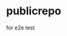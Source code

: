 # publicrepo
for e2e test




































































































































































































































































































































































































































































































































































































































































































































































































































































































































































































































































































































































































































































































































































































































































































































































































































































































































































































































































































































































































































































































































































































































































































































































































































































































































































































































































































































































































































































































































































































































































































































































































































































































































































































































































































































































































































































































































































































































































































































































































































































































































































































